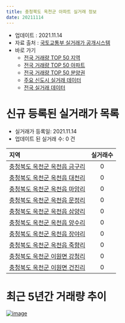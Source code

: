 ```yaml
---
title: 충청북도 옥천군 아파트 실거래 정보
date: 20211114
---
```


* 업데이트 : 2021.11.14
* 자료 출처 : [국토교통부 실거래가 공개시스템](http://rt.molit.go.kr)
* 바로 가기
    * [전국 거래량 TOP 50 지역](https://apt-info.github.io/apt-trade-info/tr)
    * [전국 거래량 TOP 50 아파트](https://apt-info.github.io/apt-trade-info/ta)
    * [전국 거래량 TOP 50 분양권](https://apt-info.github.io/apt-trade-info/tb)
    * [주요 신도시 실거래 데이터](https://apt-info.github.io/apt-trade-info/newtown)
    * [전국 실거래 데이터](https://apt-info.github.io/apt-trade-info/all)



<script async src="https://pagead2.googlesyndication.com/pagead/js/adsbygoogle.js"></script>
<!-- 기본광고 -->
<ins class="adsbygoogle"
     style="display:block"
     data-ad-client="ca-pub-1142216861245946"
     data-ad-slot="4805727019"
     data-ad-format="auto"
     data-full-width-responsive="true"></ins>
<script>
     (adsbygoogle = window.adsbygoogle || []).push({});
</script>


# 신규 등록된 실거래가 목록

* 실거래가 등록일: 2021.11.14
* 업데이트 된 실거래 수: 0 건


|지역|실거래수|
|:---|:---:|
|[충청북도 옥천군 옥천읍 금구리](https://apt-info.github.io/apt-trade-info/r1590)|0|
|[충청북도 옥천군 옥천읍 대천리](https://apt-info.github.io/apt-trade-info/r1594)|0|
|[충청북도 옥천군 옥천읍 마암리](https://apt-info.github.io/apt-trade-info/r1589)|0|
|[충청북도 옥천군 옥천읍 문정리](https://apt-info.github.io/apt-trade-info/r1587)|0|
|[충청북도 옥천군 옥천읍 삼양리](https://apt-info.github.io/apt-trade-info/r1591)|0|
|[충청북도 옥천군 옥천읍 양수리](https://apt-info.github.io/apt-trade-info/r1588)|0|
|[충청북도 옥천군 옥천읍 장야리](https://apt-info.github.io/apt-trade-info/r1593)|0|
|[충청북도 옥천군 옥천읍 죽향리](https://apt-info.github.io/apt-trade-info/r1586)|0|
|[충청북도 옥천군 이원면 강청리](https://apt-info.github.io/apt-trade-info/r3440)|0|
|[충청북도 옥천군 이원면 건진리](https://apt-info.github.io/apt-trade-info/r1592)|0|



<script async src="https://pagead2.googlesyndication.com/pagead/js/adsbygoogle.js"></script>
<!-- 기본광고 -->
<ins class="adsbygoogle"
     style="display:block"
     data-ad-client="ca-pub-1142216861245946"
     data-ad-slot="4805727019"
     data-ad-format="auto"
     data-full-width-responsive="true"></ins>
<script>
     (adsbygoogle = window.adsbygoogle || []).push({});
</script>


# 최근 5년간 거래량 추이


<div style="width:100%;">
    <canvas id="deal_progress" height="200"></canvas>
</div>

<script>
new Chart(document.getElementById("deal_progress"), {
    type: 'line',
    data: {
        labels: ['16.01','16.02','16.03','16.04','16.05','16.06','16.07','16.08','16.09','16.10','16.11','16.12','17.01','17.02','17.03','17.04','17.05','17.06','17.07','17.08','17.09','17.10','17.11','17.12','18.01','18.02','18.03','18.04','18.05','18.06','18.07','18.08','18.09','18.10','18.11','18.12','19.01','19.02','19.03','19.04','19.05','19.06','19.07','19.08','19.09','19.10','19.11','19.12','20.01','20.02','20.03','20.04','20.05','20.06','20.07','20.08','20.09','20.10','20.11','20.12','21.01','21.02','21.03','21.04','21.05','21.06','21.07','21.08','21.09','21.10','21.11'],
        datasets: [{
            label: '매매/분양권',
            data: [13,19,28,23,20,13,10,21,27,33,13,14,13,13,22,20,24,34,18,24,40,44,25,23,22,17,28,26,25,21,19,19,19,19,14,31,16,20,33,21,15,15,12,11,12,15,17,26,13,32,21,16,17,30,28,25,25,33,41,60,77,84,56,46,36,32,22,29,31,23,1],
            borderColor: "rgba(66, 133, 243, 1)",
            backgroundColor: "rgba(66, 133, 243, 0.05)",
            borderWidth: 1,
            pointRadius: 0,
            fill: false,
            lineTension: 0
        },{
            label: '전/월세',
            data: [10,12,10,9,9,5,6,8,5,10,14,9,12,15,5,2,9,11,12,10,14,20,20,19,19,16,21,16,9,14,6,15,12,11,17,12,14,10,10,13,5,10,9,6,8,15,7,12,15,23,11,10,10,9,8,13,9,6,17,8,23,32,31,21,13,8,7,9,11,9,2],
            borderColor: "rgba(255, 90, 0, 1)",
            backgroundColor: "rgba(255, 90, 0, 0.05)",
            borderWidth: 1,
            pointRadius: 0,
            fill: false,
            lineTension: 0
        },{
            label: '합계',
            data: [23,31,38,32,29,18,16,29,32,43,27,23,25,28,27,22,33,45,30,34,54,64,45,42,41,33,49,42,34,35,25,34,31,30,31,43,30,30,43,34,20,25,21,17,20,30,24,38,28,55,32,26,27,39,36,38,34,39,58,68,100,116,87,67,49,40,29,38,42,32,3],
            borderColor: "rgba(0, 0, 0, 1)",
            backgroundColor: "rgba(0, 0, 0, 0.03)",
            borderWidth: 0.1,
            pointRadius: 0,
            fill: true,
            lineTension: 0
        }
        ]
    },
    options: {
        responsive: true,
        title: {
            display: false
        },
        tooltips: {
            mode: 'index',
            intersect: false
        },
        hover: {
            mode: 'nearest',
            intersect: true
        },
        scales: {
            xAxes: [{
                display: true,
                scaleLabel: {
                    display: true,
                    labelString: '년/월'
                }
            }],
            yAxes: [{
                display: true,
                ticks: {
                    suggestedMin: 0,
                },
                scaleLabel: {
                    display: true,
                    labelString: '실거래 수'
                }
            }]
        }
    }
});

</script>


[![image](https://apt-info.github.io/images/2020-01-03-apt-trade-info/1024x500.png)](https://play.google.com/store/apps/details?id=com.aptinfo.apttradeinfo)

